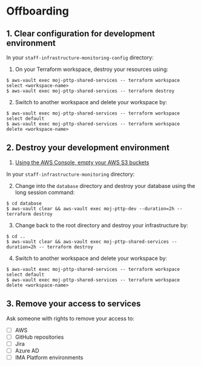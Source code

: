 # Offboarding

## 1. Clear configuration for development environment

In your `staff-infrastructure-monitoring-config` directory:

1. On your Terraform workspace, destroy your resources using:

```
$ aws-vault exec moj-pttp-shared-services -- terraform workspace select <workspace-name>
$ aws-vault exec moj-pttp-shared-services -- terraform destroy
```

2. Switch to another workspace and delete your workspace by:

```
$ aws-vault exec moj-pttp-shared-services -- terraform workspace select default
$ aws-vault exec moj-pttp-shared-services -- terraform workspace delete <workspace-name>
```

## 2. Destroy your development environment

1. [Using the AWS Console, empty your AWS S3 buckets](https://docs.aws.amazon.com/AmazonS3/latest/user-guide/empty-bucket.html)

In your `staff-infrastructure-monitoring` directory:

2. Change into the `database` directory and destroy your database using the long session command:

```
$ cd database
$ aws-vault clear && aws-vault exec moj-pttp-dev --duration=2h -- terraform destroy
```

3. Change back to the root directory and destroy your infrastructure by:

```
$ cd ..
$ aws-vault clear && aws-vault exec moj-pttp-shared-services --duration=2h -- terraform destroy
```

4. Switch to another workspace and delete your workspace by:

```
$ aws-vault exec moj-pttp-shared-services -- terraform workspace select default
$ aws-vault exec moj-pttp-shared-services -- terraform workspace delete <workspace-name>
```

## 3. Remove your access to services

Ask someone with rights to remove your access to:

- [ ] AWS
- [ ] GitHub repositories
- [ ] Jira
- [ ] Azure AD
- [ ] IMA Platform environments
